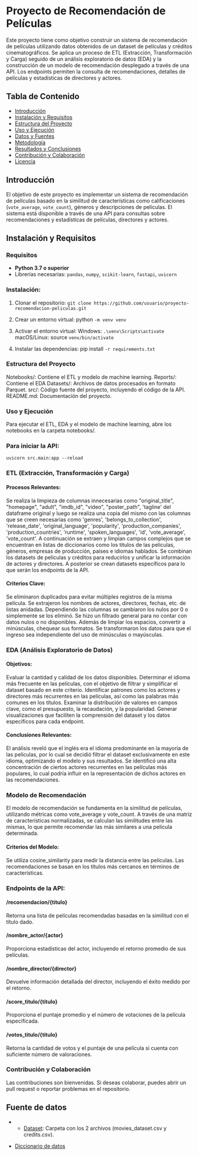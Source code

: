 # Proyecto de Recomendación de Películas

Este proyecto tiene como objetivo construir un sistema de recomendación de películas utilizando datos obtenidos de un dataset de películas y créditos cinematográficos. Se aplica un proceso de ETL (Extracción, Transformación y Carga) seguido de un análisis exploratorio de datos (EDA) y la construcción de un modelo de recomendación desplegado a través de una API. Los endpoints permiten la consulta de recomendaciones, detalles de películas y estadísticas de directores y actores.

## Tabla de Contenido

- [Introducción](#introducción)
- [Instalación y Requisitos](#instalación-y-requisitos)
- [Estructura del Proyecto](#estructura-del-proyecto)
- [Uso y Ejecución](#uso-y-ejecución)
- [Datos y Fuentes](#datos-y-fuentes)
- [Metodología](#metodología)
- [Resultados y Conclusiones](#resultados-y-conclusiones)
- [Contribución y Colaboración](#contribución-y-colaboración)
- [Licencia](#licencia)

## Introducción

El objetivo de este proyecto es implementar un sistema de recomendación de películas basado en la similitud de características como calificaciones (`vote_average`, `vote_count`), géneros y descripciones de películas. El sistema está disponible a través de una API para consultas sobre recomendaciones y estadísticas de películas, directores y actores.

## Instalación y Requisitos

### Requisitos

- **Python 3.7 o superior**
- Librerías necesarias: `pandas`, `numpy`, `scikit-learn`, `fastapi`, `uvicorn`
### Instalación:

1. Clonar el repositorio:
   ```git clone https://github.com/usuario/proyecto-recomendacion-peliculas.git```

2. Crear un entorno virtual:
python    ```-m venv venv```

3. Activar el entorno virtual:
Windows: ```.\venv\Scripts\activate```
macOS/Linux: source ```venv/bin/activate```

4. Instalar las dependencias:
pip install ```-r requirements.txt```

### Estructura del Proyecto
Notebooks/: Contiene el ETL y modelo de machine learning.
Reports/: Contiene el EDA 
Datasets/: Archivos de datos procesados en formato Parquet.
src/: Código fuente del proyecto, incluyendo el código de la API.
README.md: Documentación del proyecto.

### Uso y Ejecución
Para ejecutar el ETL, EDA y el modelo de machine learning, abre los notebooks en la carpeta notebooks/.

### Para iniciar la API:
```uvicorn src.main:app --reload```

### ETL (Extracción, Transformación y Carga)
#### Procesos Relevantes:
Se realiza la limpieza de columnas innecesarias como "original_title", "homepage", "adult", "imdb_id", "video", "poster_path", 'tagline' del dataframe original y luego se realiza una copia del mismo con las columnas que se creen necesarias como 'genres', 'belongs_to_collection', 'release_date', 'original_language', 'popularity', 'production_companies', 'production_countries', 'runtime', 'spoken_languages', 'id', 'vote_average', 'vote_count'. A continuación se extraen y limpian campos complejos que se encuentran en listas de diccionarios como los titulos de las peliculas, géneros, empresas de producción, países e idiomas hablados. Se combinan los datasets de películas y créditos para reducirlos y unificar la información de actores y directores. A posterior se crean datasets específicos para lo que serán los endpoints de la API.

#### Criterios Clave:
Se eliminaron duplicados para evitar múltiples registros de la misma película.
Se extrajeron los nombres de actores, directores, fechas, etc. de listas anidadas.
Dependiendo las columnas se cambiaron los nulos por 0 o simplemente se los eliminó.
Se hizo un filtrado general para no contar con datos nulos o no disponibles. Además de limpiar los espacios, convertir a minúsculas, chequear sus formatos.
Se transformaron los datos para que el ingreso sea independiente del uso de minúsculas o mayúsculas.

### EDA (Análisis Exploratorio de Datos)
#### Objetivos:
Evaluar la cantidad y calidad de los datos disponibles.
Determinar el idioma más frecuente en las películas, con el objetivo de filtrar y simplificar el dataset basado en este criterio.
Identificar patrones como los actores y directores más recurrentes en las películas, así como las palabras más comunes en los títulos.
Examinar la distribución de valores en campos clave, como el presupuesto, la recaudación, y la popularidad.
Generar visualizaciones que faciliten la comprensión del dataset y los datos específicos para cada endpoint.

#### Conclusiones Relevantes:
El análisis reveló que el inglés era el idioma predominante en la mayoría de las películas, por lo cual se decidió filtrar el dataset exclusivamente en este idioma, optimizando el modelo y sus resultados.
Se identificó una alta concentración de ciertos actores recurrentes en las películas más populares, lo cual podría influir en la representación de dichos actores en las recomendaciones.

### Modelo de Recomendación
El modelo de recomendación se fundamenta en la similitud de películas, utilizando métricas como vote_average y vote_count. A través de una matriz de características normalizadas, se calculan las similitudes entre las mismas, lo que permite recomendar las más similares a una película determinada.

#### Criterios del Modelo:
Se utiliza cosine_similarity para medir la distancia entre las películas.
Las recomendaciones se basan en los títulos más cercanos en términos de características.

### Endpoints de la API:
#### /recomendacion/{titulo}
Retorna una lista de películas recomendadas basadas en la similitud con el título dado.

#### /nombre_actor/{actor}
Proporciona estadísticas del actor, incluyendo el retorno promedio de sus películas.

#### /nombre_director/{director}
Devuelve información detallada del director, incluyendo el éxito medido por el retorno.

#### /score_titulo/{titulo}
Proporciona el puntaje promedio y el número de votaciones de la película especificada.

#### /votos_titulo/{titulo}
Retorna la cantidad de votos y el puntaje de una película si cuenta con suficiente número de valoraciones.

### Contribución y Colaboración
Las contribuciones son bienvenidas. Si deseas colaborar, puedes abrir un pull request o reportar problemas en el repositorio.

## **Fuente de datos**
- + [Dataset](https://drive.google.com/drive/folders/1X_LdCoGTHJDbD28_dJTxaD4fVuQC9Wt5?usp=drive_link): Carpeta con los 2 archivos (movies_dataset.csv y credits.csv).
+ [Diccionario de datos](https://docs.google.com/spreadsheets/d/1QkHH5er-74Bpk122tJxy_0D49pJMIwKLurByOfmxzho/edit#gid=0)
<br/>
